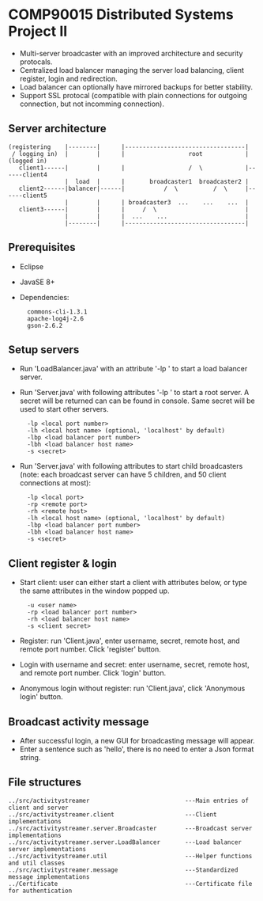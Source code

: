 # COMP90015 Distributed Systems Project II #

* Multi-server broadcaster with an improved architecture and security protocals.
* Centralized load balancer managing the server load balancing, client register, login and redirection.
* Load balancer can optionally have mirrored backups for better stability.
* Support SSL protocal (compatible with plain connections for outgoing connection, but not incomming connection).

## Server architecture

    (registering    |--------|      |----------------------------------|
     / logging in)  |        |      |                  root            |    (logged in)
       client1------|        |      |                  /  \            |------client4
                    |  load  |      |       broadcaster1  broadcaster2 |
       client2------|balancer|------|           /  \          /  \     |------client5
                    |        |      | broadcaster3  ...    ...    ...  |
       client3------|        |      |     /  \                         |
                    |        |      |  ...    ...                      |
                    |--------|      |----------------------------------|

## Prerequisites

* Eclipse
* JavaSE 8+
* Dependencies:

        commons-cli-1.3.1
        apache-log4j-2.6
        gson-2.6.2

## Setup servers

* Run 'LoadBalancer.java' with an attribute '-lp <local port number>' to start a load balancer server.
* Run 'Server.java' with following attributes '-lp <local port number>' to start a root server. A secret will be returned can can be found in console. Same secret will be used to start other servers.

        -lp <local port number>
        -lh <local host name> (optional, 'localhost' by default)
        -lbp <load balancer port number>
        -lbh <load balancer host name>
        -s <secret>

* Run 'Server.java' with following attributes to start child broadcasters (note: each broadcast server can have 5 children, and 50 client connections at most):

        -lp <local port>
        -rp <remote port>
        -rh <remote host>
        -lh <local host name> (optional, 'localhost' by default)
        -lbp <load balancer port number>
        -lbh <load balancer host name>
        -s <secret>

## Client register & login

* Start client: user can either start a client with attributes below, or type the same attributes in the window popped up.

        -u <user name>
        -rp <load balancer port number>
        -rh <load balancer host name>
        -s <client secret>

* Register: run 'Client.java', enter username, secret, remote host, and remote port number. Click 'register' button.
* Login with username and secret: enter username, secret, remote host, and remote port number. Click 'login' button.
* Anonymous login without register: run 'Client.java', click 'Anonymous login' button.

## Broadcast activity message

* After successful login, a new GUI for broadcasting message will appear.
* Enter a sentence such as 'hello', there is no need to enter a Json format string.

## File structures

    ../src/activitystreamer                           ---Main entries of client and server
    ../src/activitystreamer.client                    ---Client implementations
    ../src/activitystreamer.server.Broadcaster        ---Broadcast server implementations
    ../src/activitystreamer.server.LoadBalancer       ---Load balancer server implementations
    ../src/activitystreamer.util                      ---Helper functions and util classes
    ../src/activitystreamer.message                   ---Standardized message implementations
    ../Certificate                                    ---Certificate file for authentication
